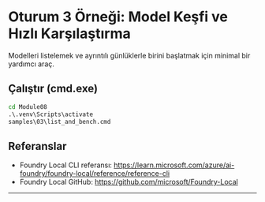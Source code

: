 <!--
CO_OP_TRANSLATOR_METADATA:
{
  "original_hash": "ed8edea2fc43898c2537130fb3ae6878",
  "translation_date": "2025-09-22T18:35:17+00:00",
  "source_file": "Module08/samples/03/README.md",
  "language_code": "tr"
}
-->
# Oturum 3 Örneği: Model Keşfi ve Hızlı Karşılaştırma

Modelleri listelemek ve ayrıntılı günlüklerle birini başlatmak için minimal bir yardımcı araç.

## Çalıştır (cmd.exe)
```cmd
cd Module08
.\.venv\Scripts\activate
samples\03\list_and_bench.cmd
```

## Referanslar
- Foundry Local CLI referansı: https://learn.microsoft.com/azure/ai-foundry/foundry-local/reference/reference-cli
- Foundry Local GitHub: https://github.com/microsoft/Foundry-Local

---


